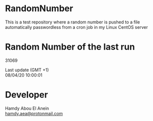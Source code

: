 # RandomNumber    
This is a test repository where a random number is pushed to a file automatically passwordless from a cron job in my Linux CentOS server    
# Random Number of the last run   
31069
      
Last update (GMT +1)    
08/04/20 10:00:01
# Developer    
Hamdy Abou El Anein   
hamdy.aea@protonmail.com

